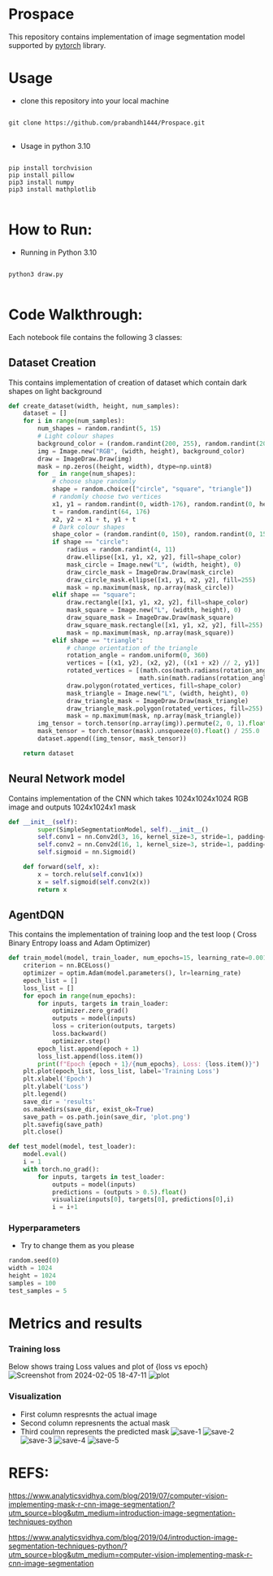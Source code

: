 # Prospace

This repository contains implementation of image segmentation model supported by <a href=https://gymnasium.farama.org](https://pytorch.org/docs/stable/index.html/>pytorch</a> library.
# Usage
* clone this repository into your local machine
<pre>
<code>
git clone https://github.com/prabandh1444/Prospace.git
</code>
</pre>   
* Usage in python 3.10
<pre>
<code>
pip install torchvision
pip install pillow
pip3 install numpy
pip3 install mathplotlib
</code>
</pre>

# How to Run:
* Running in Python 3.10
<pre>
<code>
python3 draw.py
</code>
</pre>

# Code Walkthrough:
Each notebook file contains the following 3 classes:

## Dataset Creation
This contains implementation of creation of dataset which contain dark shapes on light background
```python
def create_dataset(width, height, num_samples):
    dataset = []
    for i in range(num_samples):
        num_shapes = random.randint(5, 15)
        # Light colour shapes
        background_color = (random.randint(200, 255), random.randint(200, 255), random.randint(200, 255))
        img = Image.new("RGB", (width, height), background_color)
        draw = ImageDraw.Draw(img)
        mask = np.zeros((height, width), dtype=np.uint8)
        for _ in range(num_shapes):
            # choose shape randomly
            shape = random.choice(["circle", "square", "triangle"])
            # randomly choose two vertices
            x1, y1 = random.randint(0, width-176), random.randint(0, height-176)
            t = random.randint(64, 176)
            x2, y2 = x1 + t, y1 + t
            # Dark colour shapes
            shape_color = (random.randint(0, 150), random.randint(0, 150), random.randint(0, 150))
            if shape == "circle":
                radius = random.randint(4, 11)
                draw.ellipse([x1, y1, x2, y2], fill=shape_color)
                mask_circle = Image.new("L", (width, height), 0)
                draw_circle_mask = ImageDraw.Draw(mask_circle)
                draw_circle_mask.ellipse([x1, y1, x2, y2], fill=255)
                mask = np.maximum(mask, np.array(mask_circle))
            elif shape == "square":
                draw.rectangle([x1, y1, x2, y2], fill=shape_color)
                mask_square = Image.new("L", (width, height), 0)
                draw_square_mask = ImageDraw.Draw(mask_square)
                draw_square_mask.rectangle([x1, y1, x2, y2], fill=255)
                mask = np.maximum(mask, np.array(mask_square))
            elif shape == "triangle":
                # change orientation of the triangle 
                rotation_angle = random.uniform(0, 360)
                vertices = [(x1, y2), (x2, y2), ((x1 + x2) // 2, y1)]
                rotated_vertices = [(math.cos(math.radians(rotation_angle)) * (x - ((x1 + x2) // 2)) - math.sin(math.radians(rotation_angle)) * (y - y1) + ((x1 + x2) // 2),
                                    math.sin(math.radians(rotation_angle)) * (x - ((x1 + x2) // 2)) + math.cos(math.radians(rotation_angle)) * (y - y1) + y1) for x, y in vertices]
                draw.polygon(rotated_vertices, fill=shape_color)
                mask_triangle = Image.new("L", (width, height), 0)
                draw_triangle_mask = ImageDraw.Draw(mask_triangle)
                draw_triangle_mask.polygon(rotated_vertices, fill=255)
                mask = np.maximum(mask, np.array(mask_triangle))
        img_tensor = torch.tensor(np.array(img)).permute(2, 0, 1).float() / 255.0  
        mask_tensor = torch.tensor(mask).unsqueeze(0).float() / 255.0  
        dataset.append((img_tensor, mask_tensor))

    return dataset   
```

## Neural Network model
Contains implementation of the CNN which takes 1024x1024x1024 RGB image and outputs 1024x1024x1 mask
```python
def __init__(self):
        super(SimpleSegmentationModel, self).__init__()
        self.conv1 = nn.Conv2d(3, 16, kernel_size=3, stride=1, padding=1)
        self.conv2 = nn.Conv2d(16, 1, kernel_size=3, stride=1, padding=1)
        self.sigmoid = nn.Sigmoid()

    def forward(self, x):
        x = torch.relu(self.conv1(x))
        x = self.sigmoid(self.conv2(x))
        return x
```

## AgentDQN
This contains the implementation of  training loop and the test loop ( Cross Binary Entropy loass and Adam Optimizer)
```python
def train_model(model, train_loader, num_epochs=15, learning_rate=0.001):
    criterion = nn.BCELoss()
    optimizer = optim.Adam(model.parameters(), lr=learning_rate)
    epoch_list = []
    loss_list = []
    for epoch in range(num_epochs):
        for inputs, targets in train_loader:
            optimizer.zero_grad()
            outputs = model(inputs)
            loss = criterion(outputs, targets)
            loss.backward()
            optimizer.step()
        epoch_list.append(epoch + 1)
        loss_list.append(loss.item())
        print(f"Epoch {epoch + 1}/{num_epochs}, Loss: {loss.item()}")
    plt.plot(epoch_list, loss_list, label='Training Loss')
    plt.xlabel('Epoch')
    plt.ylabel('Loss')
    plt.legend()
    save_dir = 'results'
    os.makedirs(save_dir, exist_ok=True)
    save_path = os.path.join(save_dir, 'plot.png')
    plt.savefig(save_path)
    plt.close()

def test_model(model, test_loader):
    model.eval()
    i = 1
    with torch.no_grad():
        for inputs, targets in test_loader:
            outputs = model(inputs)
            predictions = (outputs > 0.5).float()
            visualize(inputs[0], targets[0], predictions[0],i)
            i = i+1
```
### Hyperparameters
* Try to change them as you please
```python
random.seed(0) 
width = 1024
height = 1024
samples = 100
test_samples = 5
```
# Metrics and results
### Training loss
Below shows traing Loss values and plot of {loss vs epoch}
![Screenshot from 2024-02-05 18-47-11](https://github.com/prabandh1444/Prospace/assets/111416767/08dd4a20-bcfe-4224-95bd-5068fa5dc26f)
![plot](https://github.com/prabandh1444/Prospace/assets/111416767/f1a7f2bc-d9d6-46f4-a4cf-54df36d41103)
### Visualization
* First column respresnts the actual image
* Second column represnents the actual mask
* Third coulmn represents the predicted mask
![save-1](https://github.com/prabandh1444/Prospace/assets/111416767/2ae78ee8-f7df-4cbd-9c51-356ee77c9359)
![save-2](https://github.com/prabandh1444/Prospace/assets/111416767/264afafc-0ffb-44d0-a0b8-36eed556b398)
![save-3](https://github.com/prabandh1444/Prospace/assets/111416767/4fae6650-6634-4bcf-add4-e343208118ad)
![save-4](https://github.com/prabandh1444/Prospace/assets/111416767/3dcfd93d-b63c-4cc7-8edb-78d15481e5a8)
![save-5](https://github.com/prabandh1444/Prospace/assets/111416767/347328f0-e19f-41ff-84f5-69e36eb854af)


# REFS:
  https://www.analyticsvidhya.com/blog/2019/07/computer-vision-implementing-mask-r-cnn-image-segmentation/?utm_source=blog&utm_medium=introduction-image-segmentation-techniques-python

  https://www.analyticsvidhya.com/blog/2019/04/introduction-image-segmentation-techniques-python/?utm_source=blog&utm_medium=computer-vision-implementing-mask-r-cnn-image-segmentation
